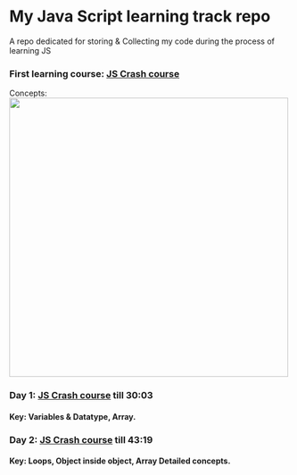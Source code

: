 # My Java Script learning track repo
A repo dedicated for storing &amp; Collecting my code during the process of learning JS 


### First learning course: [JS Crash course](https://youtu.be/hdI2bqOjy3c?si=OqST_XEKNzbqvbbk)
Concepts: <br>
<img src="https://github.com/user-attachments/assets/3b235cd9-fba9-4df4-ab50-2694805d3dd4" width="500px">


### Day 1: [JS Crash course](https://youtu.be/hdI2bqOjy3c?si=UpicSrADftvvCev3&t=1803) till 30:03 

#### Key: Variables & Datatype, Array.

### Day 2: [JS Crash course](https://youtu.be/hdI2bqOjy3c?si=Lv0Lnx9LYUUfrHCs&t=2599) till 43:19

#### Key: Loops, Object inside object, Array Detailed concepts.
